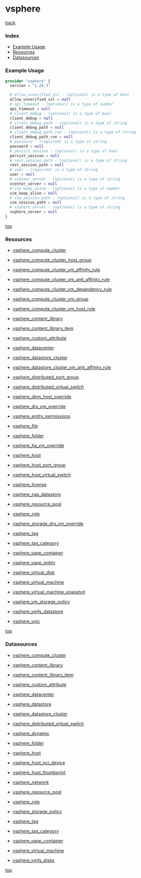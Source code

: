 # vsphere

[back](../)

### Index

- [Example Usage](#example-usage)
- [Resources](#resources)
- [Datasources](#datasources)

### Example Usage

```terraform
provider "vsphere" {
  version = "1.24.3"

  # allow_unverified_ssl - (optional) is a type of bool
  allow_unverified_ssl = null
  # api_timeout - (optional) is a type of number
  api_timeout = null
  # client_debug - (optional) is a type of bool
  client_debug = null
  # client_debug_path - (optional) is a type of string
  client_debug_path = null
  # client_debug_path_run - (optional) is a type of string
  client_debug_path_run = null
  # password - (required) is a type of string
  password = null
  # persist_session - (optional) is a type of bool
  persist_session = null
  # rest_session_path - (optional) is a type of string
  rest_session_path = null
  # user - (required) is a type of string
  user = null
  # vcenter_server - (optional) is a type of string
  vcenter_server = null
  # vim_keep_alive - (optional) is a type of number
  vim_keep_alive = null
  # vim_session_path - (optional) is a type of string
  vim_session_path = null
  # vsphere_server - (optional) is a type of string
  vsphere_server = null
}
```

[top](#index)

### Resources


- [vsphere_compute_cluster](./r/vsphere_compute_cluster.md)

- [vsphere_compute_cluster_host_group](./r/vsphere_compute_cluster_host_group.md)

- [vsphere_compute_cluster_vm_affinity_rule](./r/vsphere_compute_cluster_vm_affinity_rule.md)

- [vsphere_compute_cluster_vm_anti_affinity_rule](./r/vsphere_compute_cluster_vm_anti_affinity_rule.md)

- [vsphere_compute_cluster_vm_dependency_rule](./r/vsphere_compute_cluster_vm_dependency_rule.md)

- [vsphere_compute_cluster_vm_group](./r/vsphere_compute_cluster_vm_group.md)

- [vsphere_compute_cluster_vm_host_rule](./r/vsphere_compute_cluster_vm_host_rule.md)

- [vsphere_content_library](./r/vsphere_content_library.md)

- [vsphere_content_library_item](./r/vsphere_content_library_item.md)

- [vsphere_custom_attribute](./r/vsphere_custom_attribute.md)

- [vsphere_datacenter](./r/vsphere_datacenter.md)

- [vsphere_datastore_cluster](./r/vsphere_datastore_cluster.md)

- [vsphere_datastore_cluster_vm_anti_affinity_rule](./r/vsphere_datastore_cluster_vm_anti_affinity_rule.md)

- [vsphere_distributed_port_group](./r/vsphere_distributed_port_group.md)

- [vsphere_distributed_virtual_switch](./r/vsphere_distributed_virtual_switch.md)

- [vsphere_dpm_host_override](./r/vsphere_dpm_host_override.md)

- [vsphere_drs_vm_override](./r/vsphere_drs_vm_override.md)

- [vsphere_entity_permissions](./r/vsphere_entity_permissions.md)

- [vsphere_file](./r/vsphere_file.md)

- [vsphere_folder](./r/vsphere_folder.md)

- [vsphere_ha_vm_override](./r/vsphere_ha_vm_override.md)

- [vsphere_host](./r/vsphere_host.md)

- [vsphere_host_port_group](./r/vsphere_host_port_group.md)

- [vsphere_host_virtual_switch](./r/vsphere_host_virtual_switch.md)

- [vsphere_license](./r/vsphere_license.md)

- [vsphere_nas_datastore](./r/vsphere_nas_datastore.md)

- [vsphere_resource_pool](./r/vsphere_resource_pool.md)

- [vsphere_role](./r/vsphere_role.md)

- [vsphere_storage_drs_vm_override](./r/vsphere_storage_drs_vm_override.md)

- [vsphere_tag](./r/vsphere_tag.md)

- [vsphere_tag_category](./r/vsphere_tag_category.md)

- [vsphere_vapp_container](./r/vsphere_vapp_container.md)

- [vsphere_vapp_entity](./r/vsphere_vapp_entity.md)

- [vsphere_virtual_disk](./r/vsphere_virtual_disk.md)

- [vsphere_virtual_machine](./r/vsphere_virtual_machine.md)

- [vsphere_virtual_machine_snapshot](./r/vsphere_virtual_machine_snapshot.md)

- [vsphere_vm_storage_policy](./r/vsphere_vm_storage_policy.md)

- [vsphere_vmfs_datastore](./r/vsphere_vmfs_datastore.md)

- [vsphere_vnic](./r/vsphere_vnic.md)


[top](#index)

### Datasources


- [vsphere_compute_cluster](./d/vsphere_compute_cluster.md)

- [vsphere_content_library](./d/vsphere_content_library.md)

- [vsphere_content_library_item](./d/vsphere_content_library_item.md)

- [vsphere_custom_attribute](./d/vsphere_custom_attribute.md)

- [vsphere_datacenter](./d/vsphere_datacenter.md)

- [vsphere_datastore](./d/vsphere_datastore.md)

- [vsphere_datastore_cluster](./d/vsphere_datastore_cluster.md)

- [vsphere_distributed_virtual_switch](./d/vsphere_distributed_virtual_switch.md)

- [vsphere_dynamic](./d/vsphere_dynamic.md)

- [vsphere_folder](./d/vsphere_folder.md)

- [vsphere_host](./d/vsphere_host.md)

- [vsphere_host_pci_device](./d/vsphere_host_pci_device.md)

- [vsphere_host_thumbprint](./d/vsphere_host_thumbprint.md)

- [vsphere_network](./d/vsphere_network.md)

- [vsphere_resource_pool](./d/vsphere_resource_pool.md)

- [vsphere_role](./d/vsphere_role.md)

- [vsphere_storage_policy](./d/vsphere_storage_policy.md)

- [vsphere_tag](./d/vsphere_tag.md)

- [vsphere_tag_category](./d/vsphere_tag_category.md)

- [vsphere_vapp_container](./d/vsphere_vapp_container.md)

- [vsphere_virtual_machine](./d/vsphere_virtual_machine.md)

- [vsphere_vmfs_disks](./d/vsphere_vmfs_disks.md)


[top](#index)